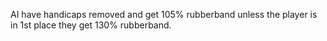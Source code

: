 AI have handicaps removed and get 105% rubberband unless the player is in 1st place they get 130% rubberband.